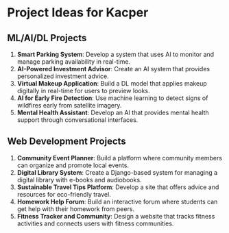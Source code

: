 # Project Ideas for Kacper

## ML/AI/DL Projects
1. **Smart Parking System**: Develop a system that uses AI to monitor and manage parking availability in real-time.
2. **AI-Powered Investment Advisor**: Create an AI system that provides personalized investment advice.
3. **Virtual Makeup Application**: Build a DL model that applies makeup digitally in real-time for users to preview looks.
4. **AI for Early Fire Detection**: Use machine learning to detect signs of wildfires early from satellite imagery.
5. **Mental Health Assistant**: Develop an AI that provides mental health support through conversational interfaces.

## Web Development Projects
1. **Community Event Planner**: Build a platform where community members can organize and promote local events.
2. **Digital Library System**: Create a Django-based system for managing a digital library with e-books and audiobooks.
3. **Sustainable Travel Tips Platform**: Develop a site that offers advice and resources for eco-friendly travel.
4. **Homework Help Forum**: Build an interactive forum where students can get help with their homework from peers.
5. **Fitness Tracker and Community**: Design a website that tracks fitness activities and connects users with fitness communities.
